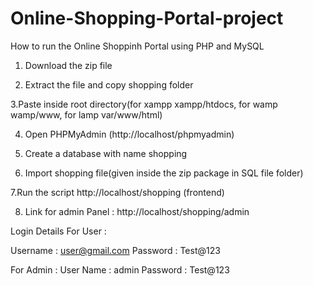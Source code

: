 # Online-Shopping-Portal-project
How to run the Online Shoppinh Portal using PHP and MySQL
1. Download the  zip file

2. Extract the file and copy shopping folder

3.Paste inside root directory(for xampp xampp/htdocs, for wamp wamp/www, for lamp var/www/html)

4. Open PHPMyAdmin (http://localhost/phpmyadmin)

5. Create a database with name shopping

6. Import shopping file(given inside the zip package in SQL file folder)

7.Run the script http://localhost/shopping (frontend)

8. Link for admin Panel : http://localhost/shopping/admin

Login Details For User :

Username : user@gmail.com
Password : Test@123

For Admin :
User Name : admin
Password : Test@123
